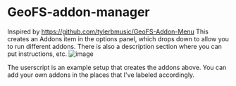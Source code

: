 # GeoFS-addon-manager
Inspired by https://github.com/tylerbmusic/GeoFS-Addon-Menu
This creates an Addons item in the options panel, which drops down to allow you to run different addons. There is also a description section where you can put instructions, etc.
![image](https://github.com/user-attachments/assets/da122b15-1bf9-44ac-9264-9622cf767246)

The userscript is an example setup that creates the addons above. You can add your own addons in the places that I've labeled accordingly.
